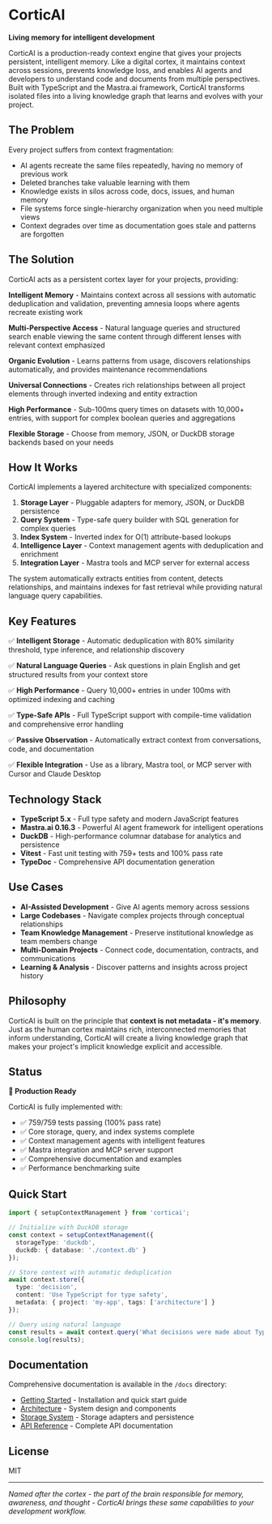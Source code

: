 # CorticAI

**Living memory for intelligent development**

CorticAI is a production-ready context engine that gives your projects persistent, intelligent memory. Like a digital cortex, it maintains context across sessions, prevents knowledge loss, and enables AI agents and developers to understand code and documents from multiple perspectives. Built with TypeScript and the Mastra.ai framework, CorticAI transforms isolated files into a living knowledge graph that learns and evolves with your project.

## The Problem

Every project suffers from context fragmentation:
- AI agents recreate the same files repeatedly, having no memory of previous work
- Deleted branches take valuable learning with them  
- Knowledge exists in silos across code, docs, issues, and human memory
- File systems force single-hierarchy organization when you need multiple views
- Context degrades over time as documentation goes stale and patterns are forgotten

## The Solution

CorticAI acts as a persistent cortex layer for your projects, providing:

**Intelligent Memory** - Maintains context across all sessions with automatic deduplication and validation, preventing amnesia loops where agents recreate existing work

**Multi-Perspective Access** - Natural language queries and structured search enable viewing the same content through different lenses with relevant context emphasized

**Organic Evolution** - Learns patterns from usage, discovers relationships automatically, and provides maintenance recommendations

**Universal Connections** - Creates rich relationships between all project elements through inverted indexing and entity extraction

**High Performance** - Sub-100ms query times on datasets with 10,000+ entries, with support for complex boolean queries and aggregations

**Flexible Storage** - Choose from memory, JSON, or DuckDB storage backends based on your needs

## How It Works

CorticAI implements a layered architecture with specialized components:

1. **Storage Layer** - Pluggable adapters for memory, JSON, or DuckDB persistence
2. **Query System** - Type-safe query builder with SQL generation for complex queries
3. **Index System** - Inverted index for O(1) attribute-based lookups
4. **Intelligence Layer** - Context management agents with deduplication and enrichment
5. **Integration Layer** - Mastra tools and MCP server for external access

The system automatically extracts entities from content, detects relationships, and maintains indexes for fast retrieval while providing natural language query capabilities.

## Key Features

✅ **Intelligent Storage** - Automatic deduplication with 80% similarity threshold, type inference, and relationship discovery

✅ **Natural Language Queries** - Ask questions in plain English and get structured results from your context store

✅ **High Performance** - Query 10,000+ entries in under 100ms with optimized indexing and caching

✅ **Type-Safe APIs** - Full TypeScript support with compile-time validation and comprehensive error handling

✅ **Passive Observation** - Automatically extract context from conversations, code, and documentation

✅ **Flexible Integration** - Use as a library, Mastra tool, or MCP server with Cursor and Claude Desktop

## Technology Stack

- **TypeScript 5.x** - Full type safety and modern JavaScript features
- **Mastra.ai 0.16.3** - Powerful AI agent framework for intelligent operations
- **DuckDB** - High-performance columnar database for analytics and persistence
- **Vitest** - Fast unit testing with 759+ tests and 100% pass rate
- **TypeDoc** - Comprehensive API documentation generation

## Use Cases

- **AI-Assisted Development** - Give AI agents memory across sessions
- **Large Codebases** - Navigate complex projects through conceptual relationships
- **Team Knowledge Management** - Preserve institutional knowledge as team members change
- **Multi-Domain Projects** - Connect code, documentation, contracts, and communications
- **Learning & Analysis** - Discover patterns and insights across project history

## Philosophy

CorticAI is built on the principle that **context is not metadata - it's memory**. Just as the human cortex maintains rich, interconnected memories that inform understanding, CorticAI will create a living knowledge graph that makes your project's implicit knowledge explicit and accessible.

## Status

**🚀 Production Ready**

CorticAI is fully implemented with:
- ✅ 759/759 tests passing (100% pass rate)
- ✅ Core storage, query, and index systems complete
- ✅ Context management agents with intelligent features
- ✅ Mastra integration and MCP server support
- ✅ Comprehensive documentation and examples
- ✅ Performance benchmarking suite

## Quick Start

```typescript
import { setupContextManagement } from 'corticai';

// Initialize with DuckDB storage
const context = setupContextManagement({
  storageType: 'duckdb',
  duckdb: { database: './context.db' }
});

// Store context with automatic deduplication
await context.store({
  type: 'decision',
  content: 'Use TypeScript for type safety',
  metadata: { project: 'my-app', tags: ['architecture'] }
});

// Query using natural language
const results = await context.query('What decisions were made about TypeScript?');
console.log(results);
```

## Documentation

Comprehensive documentation is available in the `/docs` directory:
- [Getting Started](./docs/getting-started.md) - Installation and quick start guide
- [Architecture](./docs/architecture.md) - System design and components
- [Storage System](./docs/storage-system.md) - Storage adapters and persistence
- [API Reference](https://jwynia.github.io/corticai/) - Complete API documentation

## License

MIT

---

*Named after the cortex - the part of the brain responsible for memory, awareness, and thought - CorticAI brings these same capabilities to your development workflow.*
